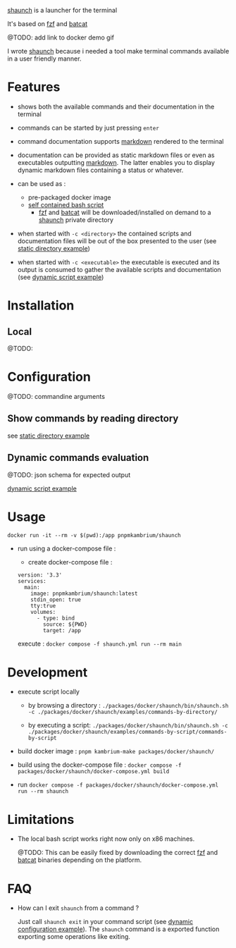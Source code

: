 [shaunch](https://github.com/lgersman/pnpmkambrium/tree/develop/packages/docker/shaunch) is a launcher for the terminal

It's based on [fzf](https://github.com/junegunn/fzf) and [batcat](https://github.com/sharkdp/bat)

@TODO: add link to docker demo gif

I wrote [shaunch](https://github.com/lgersman/pnpmkambrium/tree/develop/packages/docker/shaunch) because i needed a tool make terminal commands available in a user friendly manner.

# Features

- shows both the available commands and their documentation in the terminal

- commands can be started by just pressing `enter`

- command documentation supports [markdown](https://www.markdownguide.org/) rendered to the terminal

- documentation can be provided as static markdown files or even as executables outputting [markdown](https://www.markdownguide.org/). The latter enables you to display dynamic markdown files containing a status or whatever.

- can be used as :

  - pre-packaged docker image
  - [self contained bash script](https://github.com/lgersman/pnpmkambrium/blob/develop/packages/docker/shaunch/bin/shaunch.sh)
    - [fzf](https://github.com/junegunn/fzf) and [batcat](https://github.com/sharkdp/bat) will be downloaded/installed on demand to a [shaunch](https://github.com/lgersman/pnpmkambrium/tree/develop/packages/docker/shaunch) private directory

- when started with `-c <directory>` the contained scripts and documentation files will be out of the box presented to the user (see [static directory example](https://github.com/lgersman/pnpmkambrium/tree/develop/packages/docker/shaunch/examples/commands-by-directory))

- when started with `-c <executable>` the executable is executed and its output is consumed to gather the available scripts and documentation (see [dynamic script example](https://github.com/lgersman/pnpmkambrium/tree/develop/packages/docker/shaunch/examples/commands-by-script))

# Installation

## Local

@TODO:

# Configuration

@TODO: commandine arguments

## Show commands by reading directory

see [static directory example](https://github.com/lgersman/pnpmkambrium/tree/develop/packages/docker/shaunch/examples/commands-by-directory)

## Dynamic commands evaluation

@TODO: json schema for expected output

[dynamic script example](https://github.com/lgersman/pnpmkambrium/tree/develop/packages/docker/shaunch/examples/commands-by-script)

# Usage

```
docker run -it --rm -v $(pwd):/app pnpmkambrium/shaunch
```

- run using a docker-compose file :

  - create docker-compose file :

  ```
  version: '3.3'
  services:
    main:
      image: pnpmkambrium/shaunch:latest
      stdin_open: true
      tty:true
      volumes:
        - type: bind
          source: ${PWD}
          target: /app
  ```

  execute : `docker compose -f shaunch.yml run --rm main`

# Development

- execute script locally

  - by browsing a directory : `./packages/docker/shaunch/bin/shaunch.sh -c ./packages/docker/shaunch/examples/commands-by-directory/`

  - by executing a script: `./packages/docker/shaunch/bin/shaunch.sh -c ./packages/docker/shaunch/examples/commands-by-script/commands-by-script`

- build docker image : `pnpm kambrium-make packages/docker/shaunch/`

- build using the docker-compose file : `docker compose -f packages/docker/shaunch/docker-compose.yml build`

- run `docker compose -f packages/docker/shaunch/docker-compose.yml run --rm shaunch`

# Limitations

- The local bash script works right now only on x86 machines.

  @TODO: This can be easily fixed by downloading the correct [fzf](https://github.com/junegunn/fzf) and [batcat](https://github.com/sharkdp/bat) binaries depending on the platform.

# FAQ

- How can I exit `shaunch` from a command ?

  Just call `shaunch exit` in your command script (see [dynamic configuration example](https://github.com/lgersman/pnpmkambrium/tree/develop/packages/docker/shaunch/examples/commands-by-script)). The `shaunch` command is a exported function exporting some operations like exiting.
